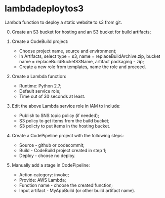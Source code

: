# lambdadeploytos3

Lambda function to deploy a static website to s3 from git.

0. Create an S3 bucket for hosting and an S3 bucket for build artifacts;
1. Create a CodeBuild project:
	- Choose project name, source and environment;
	- In Artifacts, select type = s3, name = replaceBuildArchive.zip, bucket name = replaceBuildBucketS3Name, artifact packaging - zip;
	- Create a new role from templates, name the role and proceed.

2. Create a Lambda function:
	- Runtime: Python 2.7;
	- Default service role;
	- Time out of 30 seconds at least.
3. Edit the above Lambda service role in IAM to include:
	- Publish to SNS topic policy (if needed);
	- S3 policy to get items from the build bucket;
	- S3 policty to put items in the hosting bucket.
4. Create a CodePipeline project with the following steps:
	- Source - github or codecommit;
	- Build - CodeBuild project created in step 1;
	- Deploy - choose no deploy.
5. Manually add a stage in CodePipeline:
	- Action category: invoke;
	- Provide: AWS Lambda;
	- Function name - choose the created function;
	- Input artifact - MyAppBuild (or other build artifact name).
	
